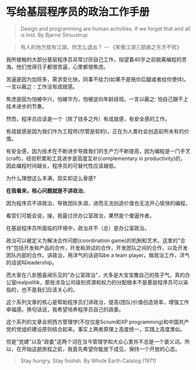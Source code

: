 # 写给基层程序员的政治工作手册

> Design and programming are human activities. If we forget that and all is lost.
>                                               By Bjarne Stroustrup

> 有人的地方就有江湖，你怎么退出？  -- 《笑傲江湖三部曲之东方不败》


我所接触的大部分基层程序员非常讨厌自己工作，指望着40岁之前脱离编程的苦海。他们觉得日子都很苦逼，心里都很焦虑。

苦逼是因为加班多，需求变化快，同事不给力(如果不是拖你后腿或者给你使绊)。一言以蔽之：工作没有成就感。

焦虑是因为怕被中兴，怕被华为，怕被逆向年龄歧视。一言以蔽之: 怕自己跟不上技术进步的节奏。



然而，程序员应该是一个（除了钱多之外）有成就感，有安全感的工作。

有成就感是因为我们作为工程师(尽管是软的)，正在为人类社会创造前所未有的价值。

有安全感，因为技术在不断进步导致我们的生产力不断提高，因为编程是一门手艺(craft)，经验积累和工具进步是高度互补(complementary in productivity)的，因此编程时间越长，程序员的可替代性应该越低。



为什么理想这么丰满，现实却这么骨感?



**在我看来，核心问题就是不讲政治**。

因为程序员不讲政治，导致团队失调，进而无法创造价值也无法开心愉快的编程。



看官们可能会说，操，我最讨厌办公室政治，果然是个傻逼作者。



在基层程序员所面临的环境中，政治并不（总）是办公室政治。

政治可以被定义为解决合作问题(coordination game)的机制和艺术。这里的"合作"包括开发和产品的合作，开发和测试的合作，开发团队之间的合作，以及开发团队内部的合作。讲政治，用洋气的话说叫be a team player。做政治工作，洋气的话说叫leadership。

而大家在八卦圈喜闻乐见的"办公室政治"，大多是大宝宝撒自己的孩子气。真的办公室realpolitik，那些涉及公司级别资源和权力的分配根本不是基层程序员可以染指的，也不是我们应该关心的。



这个系列文章的核心是帮助程序员们讲政治，提高(团队)价值创造效率，增强工作幸福感。换句话说，我希望培养程序员自己的政委。

这个系列的文章会把西方管理学(不仅仅是Scrum和XP programming)和中国共产党的党组织建设原则结合起来。事实上两者原理上高度统一，实践上高度类似。

但是"党建"以及"政委"这两个词在当今管理学和大众心里并不总是一个褒义词。所以，在开始这趟旅程之前，我首先希望你能放下成见，保持一个开放的心态。

>Stay hungry. Stay foolish. By Whole Earth Catalog (1971)

